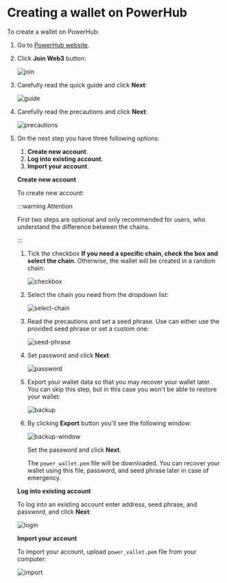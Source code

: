 # Creating a wallet on PowerHub

To create a wallet on PowerHub:

1. Go to [PowerHub website](https://hub.thepower.io/signup).
2. Click **Join Web3** button:

   ![join](./resources/join-web3.jpg)

3. Carefully read the quick guide and click **Next**:

   ![guide](./resources/guide.jpg)

4. Carefully read the precautions and click **Next**:

   ![precautions](./resources/precautions.jpg)

5. On the next step you have three following options:

   1. **Create new account**.
   2. **Log into existing account**.
   3. **Import your account**.

   **Create new account**

   To create new account:

   :::warning Attention

   First two steps are optional and only recommended for users, who understand the difference between the chains.

   :::

   1. Tick the checkbox **If you need a specific chain, check the box and select the chain**. Otherwise, the wallet will be created in a random chain:
   
      ![checkbox](./resources/checkbox.jpg)

   2. Select the chain you need from the dropdown list:

      ![select-chain](./resources/select-chain.jpg)

   3. Read the precautions and set a seed phrase. Use can either use the provided seed phrase or set a custom one:

      ![seed-phrase](./resources/seed-phrase.jpg)

   4. Set password and click **Next**:

      ![password](./resources/password.jpg)

   5. Export your wallet data so that you may recover your wallet later. You can skip this step, but in this case you won't be able to restore your wallet:

      ![backup](./resources/backup.jpg)

   6. By clicking **Export** button you'll see the following window:

      ![backup-window](./resources/backup-window.jpg)

      Set the password and click **Next**.

      The `power_wallet.pem` file will be downloaded. You can recover your wallet using this file, password, and seed phrase later in case of emergency.

   **Log into existing account**

   To log into an existing account enter address, seed phrase, and password, and click **Next**:

   ![login](./resources/log-into-acc.jpg)

   **Import your account**

   To import your account, upload `power_vallet.pem` file from your computer:

   ![import](./resources/import-acc.jpg)